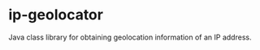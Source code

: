 ip-geolocator
=================

Java class library for obtaining geolocation information of an IP address.
